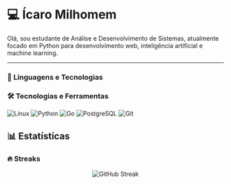

# 💻 Ícaro Milhomem

 Olá, sou estudante de Análise e Desenvolvimento de Sistemas, atualmente focado em Python para desenvolvimento web, inteligência artificial e machine learning.


---

### 🤖 Linguagens e Tecnologias

### 🛠️ Tecnologias e Ferramentas

![Linux](https://img.shields.io/badge/Linux-FCC624?style=for-the-badge&logo=linux&logoColor=black)
![Python](https://img.shields.io/badge/Python-3776AB?style=for-the-badge&logo=python&logoColor=white)
![Go](https://img.shields.io/badge/Go-00ADD8?style=for-the-badge&logo=go&logoColor=white)
![PostgreSQL](https://img.shields.io/badge/PostgreSQL-316192?style=for-the-badge&logo=postgresql&logoColor=white)
![Git](https://img.shields.io/badge/Git-F05032?style=for-the-badge&logo=git&logoColor=white)

## 📊 Estatísticas

### 🔥 Streaks
<div align="center">
  <img src="https://streak-stats.demolab.com?user=SEU_USUARIO&theme=tokyonight&hide_border=true" alt="GitHub Streak"/>
</div>






    


